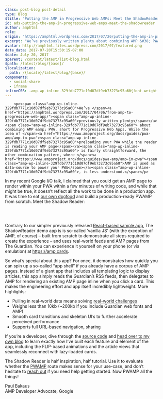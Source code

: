 ```yaml
---
class: post-blog post-detail
type: Blog
$title: "Putting the AMP in Progressive Web AMPs: Meet the ShadowReader"
id: ads-putting-the-amp-in-progressive-web-amps-meet-the-shadowreader
author: amphtml
role: 
origin: "https://amphtml.wordpress.com/2017/07/20/putting-the-amp-in-progressive-web-amps-meet-the-shadowreader/amp/"
excerpt: "We’ve previously written plenty about combining AMP &#38; PWA, short for Progressive Web Apps. While the idea of preloading your PWA while the reader is reading your AMP page is fairly straightforward, the other combination pattern, where AMP is used as data-source to power your PWA, is less understood. In my recent Google I/O talk, [&#8230;]"
avatar: http://amphtml.files.wordpress.com/2017/07/featured.png
date_data: 2017-07-20T15:50:15-07:00
$date: July 20, 2017
$parent: /content/latest/list-blog.html
$path: /latest/blog/{base}/
$localization:
  path: /{locale}/latest/blog/{base}/
components:
  - social-share
  - iframe
inlineCSS: .amp-wp-inline-329fdb7771c10d07df9eb73273c95a60{font-weight:400;}
---
```


<div class="amp-wp-article-content">

		<p><span class="amp-wp-inline-329fdb7771c10d07df9eb73273c95a60">We’ve </span><a href="https://amphtml.wordpress.com/2017/04/06/from-amp-to-progressive-web-app/"><span class="amp-wp-inline-329fdb7771c10d07df9eb73273c95a60">previously written plenty</span></a><span class="amp-wp-inline-329fdb7771c10d07df9eb73273c95a60"> about combining AMP &amp; PWA, short for Progressive Web Apps. While the idea of </span><a href="https://www.ampproject.org/docs/guides/pwa-amp/amp-to-pwa"><span class="amp-wp-inline-329fdb7771c10d07df9eb73273c95a60">preloading your PWA while the reader is reading your AMP page</span></a><span class="amp-wp-inline-329fdb7771c10d07df9eb73273c95a60"> is fairly straightforward, the other combination pattern, where </span><a href="https://www.ampproject.org/docs/guides/pwa-amp/amp-in-pwa"><span class="amp-wp-inline-329fdb7771c10d07df9eb73273c95a60">AMP is used as data-source to power your PWA</span></a><span class="amp-wp-inline-329fdb7771c10d07df9eb73273c95a60">, is less understood.</span></p>
<p><span class="amp-wp-inline-329fdb7771c10d07df9eb73273c95a60">In my recent Google I/O talk</span><span class="amp-wp-inline-329fdb7771c10d07df9eb73273c95a60">, I claimed that you could get an AMP page to render within your PWA within a few minutes of writing code, and while that might be true, it doesn’t reflect all the work to be done in a production app. It was time to eat <a href="https://en.wikipedia.org/wiki/Eating_your_own_dog_food" target="_blank" rel="noopener">our own dogfood</a> and build a production-ready PWAMP from scratch. Meet the Shadow Reader:</span></p>
<p> </p>
<div class="embed-httpsgfycatcom"><amp-iframe src="https://gfycat.com/ifr/sameamusinginganue" frameborder="0" width="640" height="360" allowfullscreen="" sandbox="allow-scripts allow-same-origin" sizes="(min-width: 640px) 640px, 100vw" class="amp-wp-enforced-sizes"><div placeholder="" class="amp-wp-iframe-placeholder"></div></amp-iframe></div>
<p><span class="amp-wp-inline-329fdb7771c10d07df9eb73273c95a60"><br/>
Contrary to our simpler previously released </span><a href="https://github.com/ampproject/amp-publisher-sample/tree/master/amp-pwa"><span class="amp-wp-inline-329fdb7771c10d07df9eb73273c95a60">React-based sample app</span></a><span class="amp-wp-inline-329fdb7771c10d07df9eb73273c95a60">, The ShadowReader demo app is is so-called ‘vanilla JS’ (with the exception of AMP, of course) – built from scratch to demonstrate all steps required to create the experience – and uses real-world feeds and AMP pages from The Guardian. You can experience it yourself on your phone (or via emulation) at </span><a href="https://amp.cards"><span class="amp-wp-inline-329fdb7771c10d07df9eb73273c95a60">https://amp.cards</span></a><span class="amp-wp-inline-329fdb7771c10d07df9eb73273c95a60">.</span></p>
<p><span class="amp-wp-inline-329fdb7771c10d07df9eb73273c95a60">So what’s special about this app? For once, it demonstrates how quickly you can spin up a so-called “app shell” if you already have a corpus of AMP pages. Instead of a giant app that includes all templating logic to display articles, this app simply reads the Guardian’s RSS feeds, then delegates to AMP for rendering an existing AMP page inline when you click a card. This makes the engineering effort and app itself incredibly lightweight. More highlights:</span></p>
<ul><li class="amp-wp-inline-329fdb7771c10d07df9eb73273c95a60"><span class="amp-wp-inline-329fdb7771c10d07df9eb73273c95a60">Pulling in real-world data means solving <a href="https://paulbakaus.com/tutorials/html5/building-a-pwamp-0-introducing-the-shadowreader/">real-world challenges</a></span></li>
<li class="amp-wp-inline-329fdb7771c10d07df9eb73273c95a60"><span class="amp-wp-inline-329fdb7771c10d07df9eb73273c95a60">Weighs less than 10kb (~200kb if you include Guardian web fonts and AMP)</span></li>
<li class="amp-wp-inline-329fdb7771c10d07df9eb73273c95a60"><span class="amp-wp-inline-329fdb7771c10d07df9eb73273c95a60">Smooth card transitions and skeleton UI’s to further accelerate perceived performance</span></li>
<li class="amp-wp-inline-329fdb7771c10d07df9eb73273c95a60"><span class="amp-wp-inline-329fdb7771c10d07df9eb73273c95a60">Supports full URL-based navigation, sharing</span></li>
</ul><p><span class="amp-wp-inline-329fdb7771c10d07df9eb73273c95a60">If you’re a developer, dive through the </span><a href="https://github.com/ampproject/amp-publisher-sample/tree/master/amp-pwa-reader"><span class="amp-wp-inline-329fdb7771c10d07df9eb73273c95a60">source code</span></a><span class="amp-wp-inline-329fdb7771c10d07df9eb73273c95a60"> and </span><a href="https://paulbakaus.com/tutorials/html5/building-a-pwamp-0-introducing-the-shadowreader/">head over to my own blog</a><span class="amp-wp-inline-329fdb7771c10d07df9eb73273c95a60"> to learn exactly how I’ve built each feature and element of the app, including the FLIP-based animations and the article views that seamlessly reconnect with lazy-loaded cards.</span></p>
<p><span class="amp-wp-inline-329fdb7771c10d07df9eb73273c95a60">The Shadow Reader is half inspiration, half tutorial. Use it to evaluate whether the </span><a href="https://www.ampproject.org/docs/guides/pwa-amp/amp-in-pwa"><span class="amp-wp-inline-329fdb7771c10d07df9eb73273c95a60">PWAMP</span></a><span class="amp-wp-inline-329fdb7771c10d07df9eb73273c95a60"> route makes sense for your use-case, and don’t hesitate to </span><a href="https://www.ampproject.org/support/developer/"><span class="amp-wp-inline-329fdb7771c10d07df9eb73273c95a60">reach out</span></a><span class="amp-wp-inline-329fdb7771c10d07df9eb73273c95a60"> if you need help getting started. Now PWAMP all the things!</span></p>
<p><span class="amp-wp-inline-329fdb7771c10d07df9eb73273c95a60">Paul Bakaus<br/></span><span class="amp-wp-inline-329fdb7771c10d07df9eb73273c95a60">AMP Developer Advocate, Google</span></p>
	</div>

	


</div>

